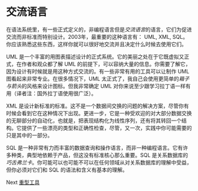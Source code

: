 # 交流语言
[//]: # (Version:1.0.0)
在语法系统里，有一些正式定义的，非编程语言但是*交流语言*的语言，它们为促进交流而非标准而特别设计。2003年，最重要的这种语言有： UML, XML, SQL。你应该熟悉这些东西，这样你就可以很好地交流并且决定什么时候去使用它们。

UML 是一个丰富的用图表描述设计的正式系统。它的美丽之处在于它既虚拟又正式，在作者和观众都了解 UML 的前提下，可以容纳大量的信息。你需要了解它，因为设计有时候就是用这种方式交流的。有一些非常有用的工具可以让制作 UML 图看起来非常专业。在很多情况下，UML 太正式了，我自己会使用更简单的*箱子与箭头*的风格来设计图标。但我非常确定 UML 对你来说至少跟学习拉丁语一样有用（译者注：国外拉丁语使用很广泛）。

XML 是设计新标准的标准。这不是一个数据间交换的问题的解决方案，尽管你有时候会看到它在这种情况下出现。更进一步，它是一种受欢迎的对大部分数据交换的无聊部分的自动化，也就是，把表现结构化为线性序列，还有将其转回一个结构。它提供了一些漂亮的类型和正确性检查，尽管，又一次，实践中你可能需要的只是其中的一部分。

SQL 是一种非常有力而丰富的数据查询和操作语言，而非一种编程语言。它有许多种类，典型地依赖于产品，但这没有标准核心那么重要。SQL 是关系数据库的*巧舌弗兰卡*。你可能可以也可能不可以在任何领域从对关系数据库的理解中受益，但你必须对它们和 SQL 的语法和含义有基本的理解。

Next [重型工具](10-Heavy%20Tools.md)
